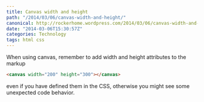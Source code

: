 ```yaml
---
title: Canvas width and height
path: "/2014/03/06/canvas-width-and-height/"
canonical: http://rockerhome.wordpress.com/2014/03/06/canvas-width-and-height/
date: "2014-03-06T15:30:57Z"
categories: Technology
tags: html css
---
```

When using canvas, remember to add width and height attributes to the markup
```html
<canvas width="200" height="300"></canvas>
```
even if you have defined them in the CSS, otherwise you might see some unexpected code behavior.